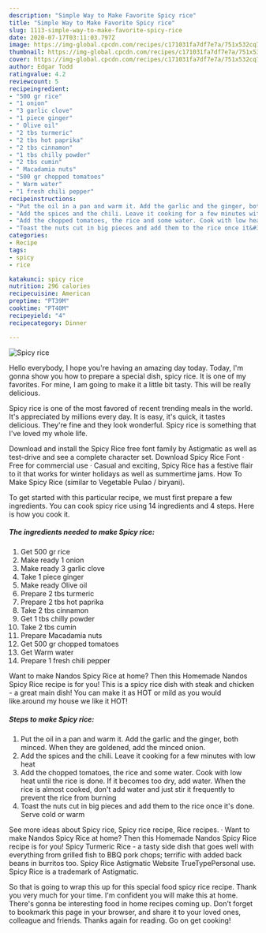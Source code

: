 ```yaml
---
description: "Simple Way to Make Favorite Spicy rice"
title: "Simple Way to Make Favorite Spicy rice"
slug: 1113-simple-way-to-make-favorite-spicy-rice
date: 2020-07-17T03:11:03.797Z
image: https://img-global.cpcdn.com/recipes/c171031fa7df7e7a/751x532cq70/spicy-rice-recipe-main-photo.jpg
thumbnail: https://img-global.cpcdn.com/recipes/c171031fa7df7e7a/751x532cq70/spicy-rice-recipe-main-photo.jpg
cover: https://img-global.cpcdn.com/recipes/c171031fa7df7e7a/751x532cq70/spicy-rice-recipe-main-photo.jpg
author: Edgar Todd
ratingvalue: 4.2
reviewcount: 5
recipeingredient:
- "500 gr rice"
- "1 onion"
- "3 garlic clove"
- "1 piece ginger"
- " Olive oil"
- "2 tbs turmeric"
- "2 tbs hot paprika"
- "2 tbs cinnamon"
- "1 tbs chilly powder"
- "2 tbs cumin"
- " Macadamia nuts"
- "500 gr chopped tomatoes"
- " Warm water"
- "1 fresh chili pepper"
recipeinstructions:
- "Put the oil in a pan and warm it. Add the garlic and the ginger, both minced. When they are goldened, add the minced onion."
- "Add the spices and the chili. Leave it cooking for a few minutes with low heat"
- "Add the chopped tomatoes, the rice and some water. Cook with low heat until the rice is done. If it becomes too dry, add water. When the rice is almost cooked, don&#39;t add water and just stir it frequently to prevent the rice from burning"
- "Toast the nuts cut in big pieces and add them to the rice once it&#39;s done. Serve cold or warm"
categories:
- Recipe
tags:
- spicy
- rice

katakunci: spicy rice 
nutrition: 296 calories
recipecuisine: American
preptime: "PT39M"
cooktime: "PT40M"
recipeyield: "4"
recipecategory: Dinner

---
```



![Spicy rice](https://img-global.cpcdn.com/recipes/c171031fa7df7e7a/751x532cq70/spicy-rice-recipe-main-photo.jpg)

Hello everybody, I hope you're having an amazing day today. Today, I'm gonna show you how to prepare a special dish, spicy rice. It is one of my favorites. For mine, I am going to make it a little bit tasty. This will be really delicious.

Spicy rice is one of the most favored of recent trending meals in the world. It's appreciated by millions every day. It is easy, it's quick, it tastes delicious. They're fine and they look wonderful. Spicy rice is something that I've loved my whole life.

Download and install the Spicy Rice free font family by Astigmatic as well as test-drive and see a complete character set. Download Spicy Rice Font · Free for commercial use · Casual and exciting, Spicy Rice has a festive flair to it that works for winter holidays as well as summertime jams. How To Make Spicy Rice (similar to Vegetable Pulao / biryani).


To get started with this particular recipe, we must first prepare a few ingredients. You can cook spicy rice using 14 ingredients and 4 steps. Here is how you cook it.

<!--inarticleads1-->

##### The ingredients needed to make Spicy rice:

1. Get 500 gr rice
1. Make ready 1 onion
1. Make ready 3 garlic clove
1. Take 1 piece ginger
1. Make ready  Olive oil
1. Prepare 2 tbs turmeric
1. Prepare 2 tbs hot paprika
1. Take 2 tbs cinnamon
1. Get 1 tbs chilly powder
1. Take 2 tbs cumin
1. Prepare  Macadamia nuts
1. Get 500 gr chopped tomatoes
1. Get  Warm water
1. Prepare 1 fresh chili pepper


Want to make Nandos Spicy Rice at home? Then this Homemade Nandos Spicy Rice recipe is for you! This is a spicy rice dish with steak and chicken - a great main dish! You can make it as HOT or mild as you would like.around my house we like it HOT! 

<!--inarticleads2-->

##### Steps to make Spicy rice:

1. Put the oil in a pan and warm it. Add the garlic and the ginger, both minced. When they are goldened, add the minced onion.
1. Add the spices and the chili. Leave it cooking for a few minutes with low heat
1. Add the chopped tomatoes, the rice and some water. Cook with low heat until the rice is done. If it becomes too dry, add water. When the rice is almost cooked, don&#39;t add water and just stir it frequently to prevent the rice from burning
1. Toast the nuts cut in big pieces and add them to the rice once it&#39;s done. Serve cold or warm


See more ideas about Spicy rice, Spicy rice recipe, Rice recipes. · Want to make Nandos Spicy Rice at home? Then this Homemade Nandos Spicy Rice recipe is for you! Spicy Turmeric Rice - a tasty side dish that goes well with everything from grilled fish to BBQ pork chops; terrific with added back beans in burritos too. Spicy Rice Astigmatic Website TrueTypePersonal use. Spicy Rice is a trademark of Astigmatic. 

So that is going to wrap this up for this special food spicy rice recipe. Thank you very much for your time. I'm confident you will make this at home. There's gonna be interesting food in home recipes coming up. Don't forget to bookmark this page in your browser, and share it to your loved ones, colleague and friends. Thanks again for reading. Go on get cooking!
